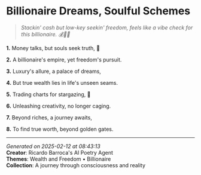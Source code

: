 # Billionaire Dreams, Soulful Schemes

> *Stackin' cash but low-key seekin' freedom, feels like a vibe check for this billionaire. 💰🤷‍♀️*

**1.** Money talks, but souls seek truth, 🌌


**2.** A billionaire's empire, yet freedom's pursuit.


**3.** Luxury's allure, a palace of dreams,


**4.** But true wealth lies in life's unseen seams.


**5.** Trading charts for stargazing, 🌠


**6.** Unleashing creativity, no longer caging.


**7.** Beyond riches, a journey awaits,


**8.** To find true worth, beyond golden gates.



---

*Generated on 2025-02-12 at 08:43:13*  
**Creator**: Ricardo Barroca's AI Poetry Agent  
**Themes**: Wealth and Freedom • Billionaire  
**Collection**: A journey through consciousness and reality